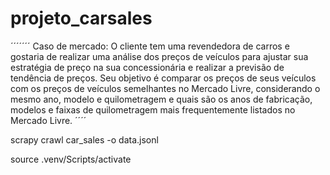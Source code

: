 # projeto_carsales


 ´´´´´´´ Caso de mercado:  O cliente tem uma revendedora de carros e gostaria de realizar uma análise dos preços de veículos para ajustar sua estratégia de preço na sua concessionária e realizar a previsão de tendência de preços. 
      Seu objetivo é comparar os preços de seus veículos com os preços de veículos semelhantes no Mercado Livre, considerando o mesmo ano, modelo e quilometragem e quais são os anos de fabricação, modelos e faixas de quilometragem mais frequentemente listados no Mercado Livre. ´´´´

      
 scrapy crawl car_sales -o data.jsonl

 source .venv/Scripts/activate 